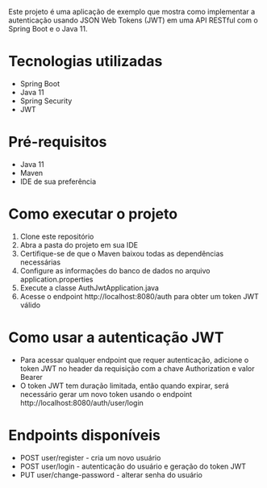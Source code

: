 Este projeto é uma aplicação de exemplo que mostra como implementar a autenticação usando JSON Web Tokens (JWT) em uma API RESTful com o Spring Boot e o Java 11.

# Tecnologias utilizadas
* Spring Boot
* Java 11
* Spring Security
* JWT

# Pré-requisitos
* Java 11 
* Maven
* IDE de sua preferência

# Como executar o projeto
1. Clone este repositório
2. Abra a pasta do projeto em sua IDE
3. Certifique-se de que o Maven baixou todas as dependências necessárias
4. Configure as informações do banco de dados no arquivo application.properties
5. Execute a classe AuthJwtApplication.java
6. Acesse o endpoint http://localhost:8080/auth para obter um token JWT válido

# Como usar a autenticação JWT
* Para acessar qualquer endpoint que requer autenticação, adicione o token JWT no header da requisição com a chave Authorization e valor Bearer <token>
* O token JWT tem duração limitada, então quando expirar, será necessário gerar um novo token usando o endpoint http://localhost:8080/auth/user/login

# Endpoints disponíveis 
* POST user/register - cria um novo usuário
* POST user/login - autenticação do usuário e geração do token JWT
* PUT user/change-password - alterar senha do usuário
